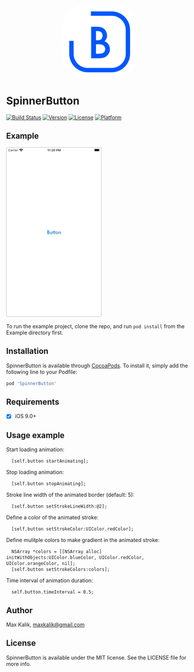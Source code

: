<p align="center">
<img src="icon.jpg" style="border-radius: 60px" width="200" />
</p>

# SpinnerButton

[![Build Status](https://travis-ci.com/maxkalik/SpinnerButton.svg?branch=master)](https://travis-ci.com/maxkalik/SpinnerButton)
[![Version](https://img.shields.io/cocoapods/v/SpinnerButton.svg?style=flat)](https://cocoapods.org/pods/SpinnerButton)
[![License](https://img.shields.io/cocoapods/l/SpinnerButton.svg?style=flat)](https://cocoapods.org/pods/SpinnerButton)
[![Platform](https://img.shields.io/cocoapods/p/SpinnerButton.svg?style=flat)](https://cocoapods.org/pods/SpinnerButton)

## Example

<img src="spinner-button.gif" style="border: 1px solid silver; border-radius: 2px">

To run the example project, clone the repo, and run `pod install` from the Example directory first.

## Installation

SpinnerButton is available through [CocoaPods](https://cocoapods.org). To install
it, simply add the following line to your Podfile:

```ruby
pod 'SpinnerButton'
```

## Requirements

- [x] iOS 9.0+

## Usage example

Start loading animation:
```objc
  [self.button startAnimating];
```

Stop loading animation:
```objc
  [self.button stopAnimating];
```

Stroke line width of the animated border (default: 5):
```objc
  [self.button setStrokeLineWidth:@2];
```

Define a color of the animated stroke:
```objc
  [self.button setStrokeColor:UIColor.redColor];
```

Define mulitple colors to make gradient in the animated stroke:
```objc
  NSArray *colors = [[NSArray alloc] initWithObjects:UIColor.blueColor, UIColor.redColor, UIColor.orangeColor, nil];
  [self.button setStrokeColors:colors];
```

Time interval of animation duration:
```objc
  self.button.timeInterval = 0.5;
```


## Author

Max Kalik, maxkalik@gmail.com

## License

SpinnerButton is available under the MIT license. See the LICENSE file for more info.
